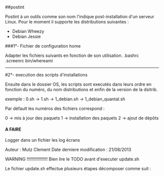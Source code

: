 ##postint

Postint à un outils comme son nom l'indique post-installation d'un serveur Linux.
Pour le moment il supporte les distributions suivantes :
- Debian Wheezy
- Debian Jessie

###1°- Fichier de configuration home

Adapter les fichiers suivants en fonction de son utilisation.
.bashrc
.screenrc
bin/whereami

-----------------------------------
#2°- execution des scripts d'installations

Ensuite dans le dossier OS, les scripts sont executés dans leurs ordre en fonction du numéro, du nom distributions et enfin de la version de la dsitrib.

exemple : 0.sh -> 1.sh -> 1_debian.sh -> 1_debian_quantal.sh


Par défault les numéros des fichiers correspond :

0 -> mis à jour des paquets
1 -> installation des paquets
2 -> ajout de dépôts

#### A FAIRE ####
Logger dans un fichier les log écrans

Auteur : Mutz Clement
Date derniere modification : 21/08/2013

WARNING !!!!!!!!!!!!!!!!!
Bien lire le TODO avant d'executer update.sh

Le fichier update.sh effectue plusieurs étapes décomposer comme suit :

